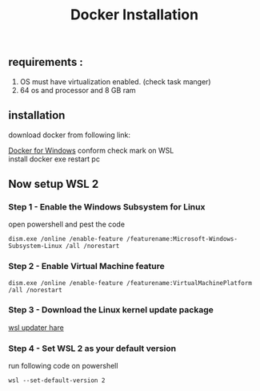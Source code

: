 <h1 align="center">Docker Installation</h1> <br>

## requirements :
1. OS must have virtualization enabled. (check task manger)
2. 64 os and processor and 8 GB ram

## installation 
download docker from following link:

[Docker for Windows](https://docs.docker.com/desktop/install/windows-install/) 
conform check mark on WSL  
install docker exe 
restart pc 

## Now setup WSL 2 

### Step 1 - Enable the Windows Subsystem for Linux
open powershell and pest the code
```
dism.exe /online /enable-feature /featurename:Microsoft-Windows-Subsystem-Linux /all /norestart 
```

### Step 2 - Enable Virtual Machine feature
``` 
dism.exe /online /enable-feature /featurename:VirtualMachinePlatform /all /norestart 
```
### Step 3 - Download the Linux kernel update package
[wsl updater hare ](https://wslstorestorage.blob.core.windows.net/wslblob/wsl_update_x64.msi)

### Step 4 - Set WSL 2 as your default version
run following code on powershell
```
wsl --set-default-version 2
```
